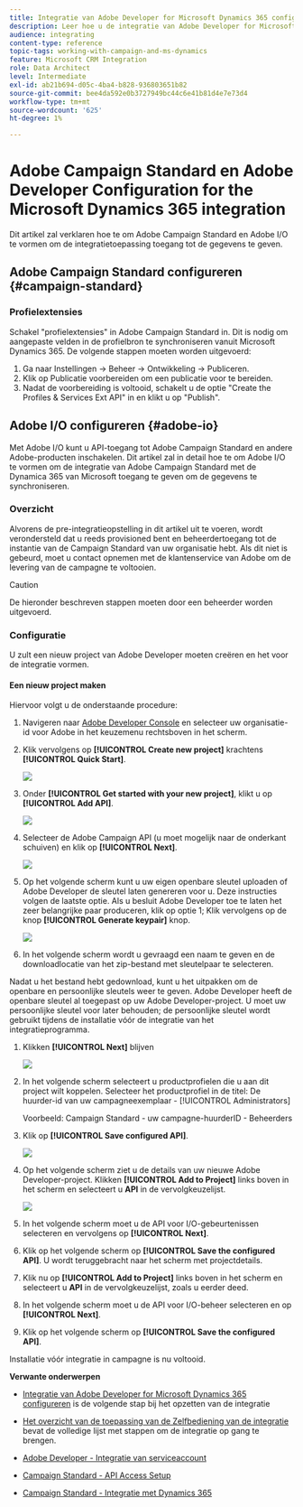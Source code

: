 ```yaml
---
title: Integratie van Adobe Developer for Microsoft Dynamics 365 configureren
description: Leer hoe u de integratie van Adobe Developer for Microsoft Dynamics 365 configureert
audience: integrating
content-type: reference
topic-tags: working-with-campaign-and-ms-dynamics
feature: Microsoft CRM Integration
role: Data Architect
level: Intermediate
exl-id: ab21b694-d05c-4ba4-b828-936803651b82
source-git-commit: bee4da592e0b3727949bc44c6e41b81d4e7e73d4
workflow-type: tm+mt
source-wordcount: '625'
ht-degree: 1%

---
```


# Adobe Campaign Standard en Adobe Developer Configuration for the Microsoft Dynamics 365 integration

Dit artikel zal verklaren hoe te om Adobe Campaign Standard en Adobe I/O te vormen om de integratietoepassing toegang tot de gegevens te geven.

## Adobe Campaign Standard configureren {#campaign-standard}

### Profielextensies

Schakel &quot;profielextensies&quot; in Adobe Campaign Standard in.   Dit is nodig om aangepaste velden in de profielbron te synchroniseren vanuit Microsoft Dynamics 365.   De volgende stappen moeten worden uitgevoerd:

1. Ga naar Instellingen -> Beheer -> Ontwikkeling -> Publiceren.
1. Klik op Publicatie voorbereiden om een publicatie voor te bereiden.
1. Nadat de voorbereiding is voltooid, schakelt u de optie &quot;Create the Profiles &amp; Services Ext API&quot; in en klikt u op &quot;Publish&quot;.

## Adobe I/O configureren {#adobe-io}

Met Adobe I/O kunt u API-toegang tot Adobe Campaign Standard en andere Adobe-producten inschakelen.   Dit artikel zal in detail hoe te om Adobe I/O te vormen om de integratie van Adobe Campaign Standard met de Dynamica 365 van Microsoft toegang te geven om de gegevens te synchroniseren.

### Overzicht

Alvorens de pre-integratieopstelling in dit artikel uit te voeren, wordt verondersteld dat u reeds provisioned bent en beheerdertoegang tot de instantie van de Campaign Standard van uw organisatie hebt.  Als dit niet is gebeurd, moet u contact opnemen met de klantenservice van Adobe om de levering van de campagne te voltooien.

>[!CAUTION]
>
>De hieronder beschreven stappen moeten door een beheerder worden uitgevoerd.

### Configuratie

U zult een nieuw project van Adobe Developer moeten creëren en het voor de integratie vormen.

#### Een nieuw project maken

Hiervoor volgt u de onderstaande procedure:

1. Navigeren naar [Adobe Developer Console](https://console.adobe.io/home#) en selecteer uw organisatie-id voor Adobe in het keuzemenu rechtsboven in het scherm.

1. Klik vervolgens op **[!UICONTROL Create new project]** krachtens **[!UICONTROL Quick Start]**.

   ![](assets/adobeIO1.png)

1. Onder **[!UICONTROL Get started with your new project]**, klikt u op **[!UICONTROL Add API]**.

   ![](assets/adobeIO2.png)

1. Selecteer de Adobe Campaign API (u moet mogelijk naar de onderkant schuiven) en klik op **[!UICONTROL Next]**.

   ![](assets/adobeIO3.png)

1. Op het volgende scherm kunt u uw eigen openbare sleutel uploaden of Adobe Developer de sleutel laten genereren voor u. Deze instructies volgen de laatste optie. Als u besluit Adobe Developer toe te laten het zeer belangrijke paar produceren, klik op optie 1; Klik vervolgens op de knop **[!UICONTROL Generate keypair]** knop.

   ![](assets/adobeIO4.png)

1. In het volgende scherm wordt u gevraagd een naam te geven en de downloadlocatie van het zip-bestand met sleutelpaar te selecteren.

Nadat u het bestand hebt gedownload, kunt u het uitpakken om de openbare en persoonlijke sleutels weer te geven. Adobe Developer heeft de openbare sleutel al toegepast op uw Adobe Developer-project. U moet uw persoonlijke sleutel voor later behouden; de persoonlijke sleutel wordt gebruikt tijdens de installatie vóór de integratie van het integratieprogramma.

1. Klikken **[!UICONTROL Next]** blijven

   ![](assets/adobeIO5.png)

1. In het volgende scherm selecteert u productprofielen die u aan dit project wilt koppelen. Selecteer het productprofiel in de titel: De huurder-id van uw campagneexemplaar - [!UICONTROL Administrators]

   Voorbeeld: Campaign Standard - uw campagne-huurderID - Beheerders

1. Klik op **[!UICONTROL Save configured API]**.

   ![](assets/adobeIO6.png)

1. Op het volgende scherm ziet u de details van uw nieuwe Adobe Developer-project. Klikken **[!UICONTROL Add to Project]** links boven in het scherm en selecteert u **API** in de vervolgkeuzelijst.

   ![](assets/adobeIO7.png)

1. In het volgende scherm moet u de API voor I/O-gebeurtenissen selecteren en vervolgens op **[!UICONTROL Next]**.

1. Klik op het volgende scherm op **[!UICONTROL Save the configured API]**.  U wordt teruggebracht naar het scherm met projectdetails.

1. Klik nu op **[!UICONTROL Add to Project]** links boven in het scherm en selecteert u **API** in de vervolgkeuzelijst, zoals u eerder deed.

1. In het volgende scherm moet u de API voor I/O-beheer selecteren en op **[!UICONTROL Next]**.

1. Klik op het volgende scherm op **[!UICONTROL Save the configured API]**.

Installatie vóór integratie in campagne is nu voltooid.

**Verwante onderwerpen**

* [Integratie van Adobe Developer for Microsoft Dynamics 365 configureren](../../integrating/using/d365-acs-configure-adobe-io.md) is de volgende stap bij het opzetten van de integratie
* [Het overzicht van de toepassing van de Zelfbediening van de integratie](../../integrating/using/d365-acs-self-service-app-quick-start-guide.md) bevat de volledige lijst met stappen om de integratie op gang te brengen.


* [Adobe Developer - Integratie van serviceaccount](https://developer.adobe.com/developer-console/docs/guides/#!AdobeDocs/adobeio-auth/master/AuthenticationOverview/ServiceAccountIntegration.md)
* [Campaign Standard - API Access Setup](../../api/using/setting-up-api-access.md)
* [Campaign Standard - Integratie met Dynamics 365](../../integrating/using/d365-acs-configure-d365.md)
